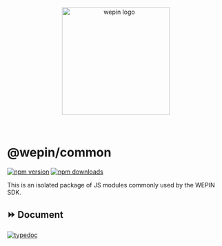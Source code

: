 <br/>

<p align="center">
  <a href="https://www.wepin.io/">
      <picture>
        <source media="(prefers-color-scheme: dark)">
        <img alt="wepin logo" src="https://github.com/WepinWallet/wepin-web-sdk-v1/blob/main/assets/wepin_logo_color.png?raw=true" width="250" height="auto">
      </picture>
</a>
</p>

<br>


# @wepin/common

[![npm version](https://img.shields.io/npm/v/@wepin/common?style=for-the-badge)](https://www.npmjs.org/package/@wepin/common) [![npm downloads](https://img.shields.io/npm/dt/@wepin/common.svg?label=downloads&style=for-the-badge)](https://www.npmjs.org/package/@wepin/common)

This is an isolated package of JS modules commonly used by the WEPIN SDK.

## ⏩ Document
[![typedoc](https://img.shields.io/badge/typedoc-blue?style=for-the-badge)](https://wepinwallet.github.io/wepin-web-sdk-v1/modules/_wepin_common.html)